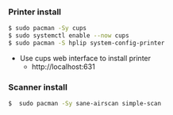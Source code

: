 ### Printer install

```bash
$ sudo pacman -Sy cups 
$ sudo systemctl enable --now cups
$ sudo pacman -S hplip system-config-printer
```

* Use cups web interface to install printer
    * http://localhost:631

### Scanner install

```bash
$  sudo pacman -Sy sane-airscan simple-scan
```
